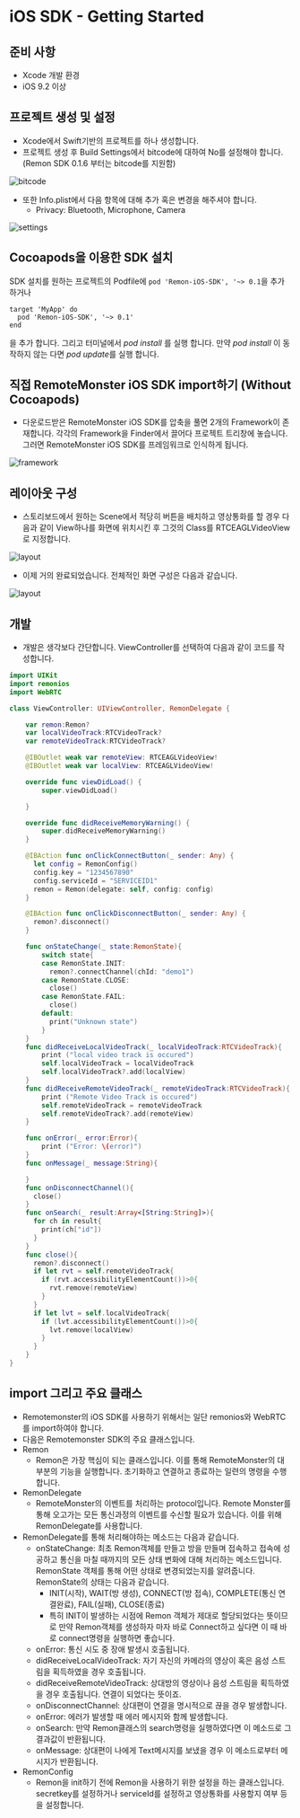 # iOS SDK - Getting Started

## 준비 사항
- Xcode 개발 환경
- iOS 9.2 이상

## 프로젝트 생성 및 설정
- Xcode에서 Swift기반의 프로젝트를 하나 생성합니다.
- 프로젝트 생성 후 Build Settings에서 bitcode에 대하여 No를 설정해야 합니다. (Remon SDK 0.1.6 부터는 bitcode를 지원함)

![bitcode](images/ios_bitcode.png)

- 또한 Info.plist에서 다음 항목에 대해 추가 혹은 변경을 해주셔야 합니다.
  - Privacy: Bluetooth, Microphone, Camera

![settings](images/ios_buildsettings.png)

## Cocoapods을 이용한 SDK 설치
SDK 설치를 원하는 프로젝트의 Podfile에  `pod 'Remon-iOS-SDK', '~> 0.1`을
추가 하거나
```
target 'MyApp' do
  pod 'Remon-iOS-SDK', '~> 0.1'
end
```
을 추가 합니다.
그리고 터미널에서 *pod install* 를 실행 합니다.
만약  *pod install* 이 동작하지 않는 다면 *pod update*를 실행 합니다.

## 직접 RemoteMonster iOS SDK import하기 (Without Cocoapods)
- 다운로드받은 RemoteMonster iOS SDK를 압축을 풀면 2개의 Framework이 존재합니다. 각각의 Framework을 Finder에서 끌어다 프로젝트 트리창에 놓습니다. 그러면 RemoteMonster iOS SDK를 프레임워크로 인식하게 됩니다.

![framework](images/ios_importframework.png)


## 레이아웃 구성
- 스토리보드에서 원하는 Scene에서 적당히 버튼을 배치하고 영상통화를 할 경우 다음과 같이 View하나를 화면에 위치시킨 후 그것의 Class를 RTCEAGLVideoView로 지정합니다.

![layout](images/ios_rtceaglview.png)

- 이제 거의 완료되었습니다. 전체적인 화면 구성은 다음과 같습니다.

![layout](images/ios_layout.png)


## 개발
- 개발은 생각보다 간단합니다. ViewController를 선택하여 다음과 같이 코드를 작성합니다.

```swift
import UIKit
import remonios
import WebRTC

class ViewController: UIViewController, RemonDelegate {

    var remon:Remon?
    var localVideoTrack:RTCVideoTrack?
    var remoteVideoTrack:RTCVideoTrack?

    @IBOutlet weak var remoteView: RTCEAGLVideoView!
    @IBOutlet weak var localView: RTCEAGLVideoView!

    override func viewDidLoad() {
        super.viewDidLoad()

    }

    override func didReceiveMemoryWarning() {
        super.didReceiveMemoryWarning()
    }

    @IBAction func onClickConnectButton(_ sender: Any) {
      let config = RemonConfig()
      config.key = "1234567890"
      config.serviceId = "SERVICEID1"
      remon = Remon(delegate: self, config: config)
    }

    @IBAction func onClickDisconnectButton(_ sender: Any) {
      remon?.disconnect()
    }

    func onStateChange(_ state:RemonState){
        switch state{
        case RemonState.INIT:
          remon?.connectChannel(chId: "demo1")
        case RemonState.CLOSE:
          close()
        case RemonState.FAIL:
          close()
        default:
          print("Unknown state")
        }
    }
    func didReceiveLocalVideoTrack(_ localVideoTrack:RTCVideoTrack){
        print ("local video track is occured")
        self.localVideoTrack = localVideoTrack
        self.localVideoTrack?.add(localView)
    }
    func didReceiveRemoteVideoTrack(_ remoteVideoTrack:RTCVideoTrack){
        print ("Remote Video Track is occured")
        self.remoteVideoTrack = remoteVideoTrack
        self.remoteVideoTrack?.add(remoteView)
    }

    func onError(_ error:Error){
        print ("Error: \(error)")
    }
    func onMessage(_ message:String){

    }
    func onDisconnectChannel(){
      close()
    }
    func onSearch(_ result:Array<[String:String]>){
      for ch in result{
        print(ch["id"])
      }
    }
    func close(){
      remon?.disconnect()
      if let rvt = self.remoteVideoTrack{
        if (rvt.accessibilityElementCount())>0{
          rvt.remove(remoteView)
        }
      }
      if let lvt = self.localVideoTrack{
        if (lvt.accessibilityElementCount())>0{
          lvt.remove(localView)
        }
      }
    }
}
```


## import 그리고 주요 클래스
- Remotemonster의 iOS SDK를 사용하기 위해서는 일단 remonios와 WebRTC를 import하여야 합니다.
- 다음은 Remotemonster SDK의 주요 클래스입니다.
- Remon
  - Remon은 가장 핵심이 되는 클래스입니다. 이를 통해 RemoteMonster의 대부분의 기능을 실행합니다. 초기화하고 연결하고 종료하는 일련의 명령을 수행합니다.
- RemonDelegate
  - RemoteMonster의 이벤트를 처리하는 protocol입니다. Remote Monster를 통해 오고가는 모든 통신과정의 이벤트를 수신할 필요가 있습니다. 이를 위해 RemonDelegate를 사용합니다.
 - RemonDelegate를 통해 처리해야하는 메소드는 다음과 같습니다.
   - onStateChange: 최초 Remon객체를 만들고 방을 만들며 접속하고 접속에 성공하고 통신을 마칠 때까지의 모든 상태 변화에 대해 처리하는 메소드입니다. RemonState 객체를 통해 어떤 상태로 변경되었는지를 알려줍니다. RemonState의 상태는 다음과 같습니다.
      - INIT(시작), WAIT(방 생성), CONNECT(방 접속), COMPLETE(통신 연결완료), FAIL(실패), CLOSE(종료)
      - 특히 INIT이 발생하는 시점에 Remon 객체가 제대로 할당되었다는 뜻이므로 만약 Remon객체를 생성하자 마자 바로 Connect하고 싶다면 이 때 바로 connect명령을 실행하면 좋습니다.
   - onError: 통신 시도 중 장애 발생시 호출됩니다.
   - didReceiveLocalVideoTrack: 자기 자신의 카메라의 영상이 혹은 음성 스트림을 획득하였을 경우 호출됩니다.
   - didReceiveRemoteVideoTrack: 상대방의 영상이나 음성 스트림을 획득하였을 경우 호출됩니다. 연결이 되었다는 뜻이죠.
   - onDisconnectChannel: 상대편이 연결을 명시적으로 끊을 경우 발생합니다.
   - onError: 에러가 발생할 때 에러 메시지와 함께 발생합니다.
   - onSearch: 만약 Remon클래스의 search명령을 실행하였다면 이 메소드로 그 결과값이 반환됩니다.
   - onMessage: 상대편이 나에게 Text메시지를 보냈을 경우 이 메소드로부터 메시지가 반환됩니다.
- RemonConfig
  - Remon을 init하기 전에 Remon을 사용하기 위한 설정을 하는 클래스입니다. secretkey를 설정하거나 serviceId를 설정하고 영상통화를 사용할지 여부 등을 설정합니다.
